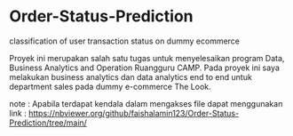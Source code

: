 # Order-Status-Prediction
classification of user transaction status on dummy ecommerce

Proyek ini merupakan salah satu tugas untuk menyelesaikan program Data, Business Analytics and Operation Ruangguru CAMP. Pada proyek ini saya melakukan business analytics dan data analytics end to end untuk department sales pada dummy e-commerce The Look.

note : Apabila terdapat kendala dalam mengakses file dapat menggunakan link : https://nbviewer.org/github/faishalamin123/Order-Status-Prediction/tree/main/
